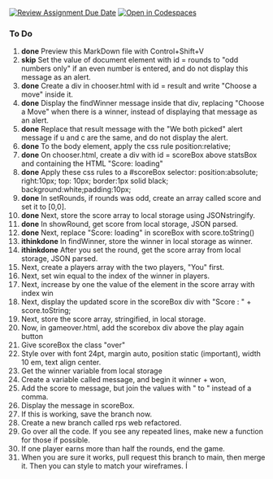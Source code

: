[![Review Assignment Due Date](https://classroom.github.com/assets/deadline-readme-button-22041afd0340ce965d47ae6ef1cefeee28c7c493a6346c4f15d667ab976d596c.svg)](https://classroom.github.com/a/wtwLMGh9)
[![Open in Codespaces](https://classroom.github.com/assets/launch-codespace-2972f46106e565e64193e422d61a12cf1da4916b45550586e14ef0a7c637dd04.svg)](https://classroom.github.com/open-in-codespaces?assignment_repo_id=17264876)
### To Do

1. **done** Preview this MarkDown file with Control+Shift+V
1. **skip** Set the value of document element with id = rounds to "odd numbers only" if an even number is entered, and do not display this message as an alert.
1. **done** Create a div in chooser.html with id = result and write "Choose a move" inside it. 
1. **done** Display the findWinner message inside that div, replacing "Choose a Move" when there is a winner, instead of displaying that message as an alert. 
1. **done** Replace that result message with the "We both picked" alert message if u and c are the same, and do not display the alert. 
1. **done** To the body element, apply the css rule position:relative;
1. **done** On chooser.html, create a div with id = scoreBox above statsBox and containing the HTML "Score: loading"
1. **done** Apply these css rules to a #scoreBox selector:  position:absolute; right:10px; top: 10px; border:1px solid black; background:white;padding:10px;
1. **done** In setRounds, if rounds was odd, create an array called score and set it to [0,0]. 
1. **done** Next, store the score array to local storage using JSONstringify.
1. **done** In showRound, get score from local storage, JSON parsed.
1. **done** Next, replace "Score: loading" in scoreBox with score.toString()
1. **ithinkdone** In findWinner, store the winner in local storage as winner.
1. **ithinkdone** After you set the round, get the score array from local storage, JSON parsed. 
1. Next, create a players array with the two players, "You" first. 
1. Next, set win equal to the index of the winner in players.
1. Next, increase by one the value of the element in the score array with index win
1. Next, display the updated score in the scoreBox div with "Score : " + score.toString;
1. Next, store the score array, stringified, in local storage.
1. Now, in gameover.html, add the scorebox div above the play again button
1. Give scoreBox the class "over" 
1. Style over with font 24pt, margin auto, position static (important), width 10 em, text align center.
1. Get the winner variable from local storage
1. Create a variable called message, and begin it winner + won, 
1. Add the score to message, but join the values with " to " instead of a comma. 
1. Display the message in scoreBox. 
1. If this is working, save the branch now. 
1. Create a new branch called rps web refactored. 
1. Go over all the code.  If you see any repeated lines, make new a function for those if possible.  
1. If one player earns more than half the rounds, end the game.
1. When you are sure it works, pull request this branch to main, then merge it.  Then you can style to match your wireframes. Í

